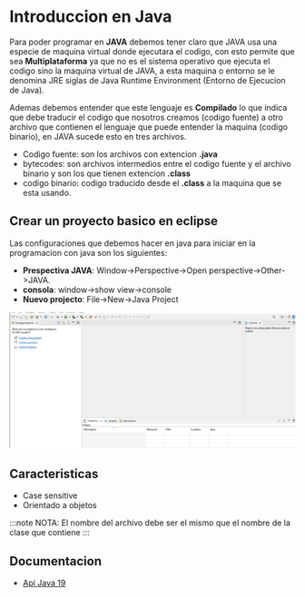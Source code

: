 # Introduccion en Java

Para poder programar en **JAVA** debemos tener claro que JAVA usa una especie de maquina virtual donde ejecutara el codigo, con esto permite que sea **Multiplataforma** ya que no es el sistema operativo que ejecuta el codigo sino la maquina virtual de JAVA, a esta maquina o entorno se le denomina JRE siglas de Java Runtime Environment (Entorno de Ejecucion de Java).

Ademas debemos entender que este lenguaje es **Compilado** lo que indica que debe traducir el codigo que nosotros creamos (codigo fuente) a otro archivo que contienen el lenguaje que puede entender la maquina (codigo binario), en JAVA sucede esto en tres archivos.

+ Codigo fuente: son los archivos con extencion **.java**
+ bytecodes: son archivos intermedios entre el codigo fuente y el archivo binario y son los que tienen extencion **.class**
+ codigo binario: codigo traducido desde el **.class** a la maquina que se esta usando.

## Crear un proyecto basico en eclipse

Las configuraciones que debemos hacer en java para iniciar en la programacion con java son los siguientes:

+ **Prespectiva JAVA**: Window->Perspective->Open perspective->Other->JAVA.
+ **consola**: window->show view->console
+ **Nuevo projecto**: File->New->Java Project

![proyecto en eclipse](./gif/projecto_java.gif)

## Caracteristicas

+ Case sensitive
+ Orientado a objetos

:::note NOTA:
El nombre del archivo debe ser el mismo que el nombre de la clase que contiene
:::

## Documentacion

+ [Api Java 19](https://docs.oracle.com/en/java/javase/19/docs/api/index.html)